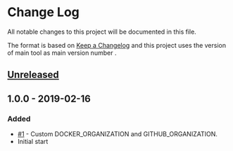 # Change Log
All notable changes to this project will be documented in this file.

The format is based on [Keep a Changelog](http://keepachangelog.com/)
and this project uses the version of main tool as main version number .

## [Unreleased]

## 1.0.0 - 2019-02-16
### Added
- [#1] - Custom DOCKER_ORGANIZATION and GITHUB_ORGANIZATION.
- Initial start

[#1]: https://github.com/philips-software/docker-ci-scripts/issues/1

[Unreleased]: https://github.com/philips-software/docker-ci-scripts/compare/1.0.0...HEAD
